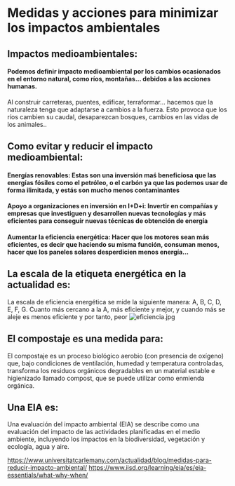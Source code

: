 # Medidas y acciones para minimizar los impactos ambientales

## Impactos medioambientales:

#### Podemos definir impacto medioambiental por los cambios ocasionados en el entorno natural, como ríos, montañas... debidos a las acciones humanas.
Al construir carreteras, puentes, edificar, terraformar... hacemos que la naturaleza tenga que adaptarse a cambios a la fuerza. Esto provoca que los ríos cambien su caudal, desaparezcan bosques, cambios en las vidas de los animales..


## Como evitar y reducir el impacto medioambiental:

#### Energías renovables: Estas son una inversión maś beneficiosa que las energías fósiles como el petróleo, o el carbón ya que las podemos usar de forma ilimitada, y estás son mucho menos contaminantes

#### Apoyo a organizaciones en inversión en I+D+i: Invertir en compañías y empresas que investiguen y desarrollen nuevas tecnologías y más eficientes para conseguir nuevas técnicas de obtención de energía

#### Aumentar la eficiencia energética: Hacer que los motores sean más eficientes, es decir que haciendo su misma función, consuman menos, hacer que los paneles solares desperdicien menos energía... 


## La escala de la etiqueta energética en la actualidad es:

La escala de eficiencia energética se mide la siguiente manera: A, B, C, D, E, F, G. Cuanto más cercano a la A, más eficiente y mejor, y cuando más se aleje es menos eficiente  y por tanto, peor
![eficiencia.jpg](https://github.com/ivanius05/U2-Retos-ambientales-y-sociales-a-los-que-se-enfrenta-la-sociedad/blob/main/IMAGENES/eficiencia.jpg)


## El compostaje es una medida para: 

El compostaje es un proceso biológico aerobio (con presencia de oxígeno) que, bajo condiciones de ventilación, humedad y temperatura controladas, transforma los residuos orgánicos degradables en un material estable e higienizado llamado compost, que se puede utilizar como enmienda orgánica.

## Una EIA es:
Una evaluación del impacto ambiental (EIA) se describe como una evaluación del impacto de las actividades planificadas en el medio ambiente, incluyendo los impactos en la biodiversidad, vegetación y ecología, agua y aire. 



https://www.universitatcarlemany.com/actualidad/blog/medidas-para-reducir-impacto-ambiental/
https://www.iisd.org/learning/eia/es/eia-essentials/what-why-when/
